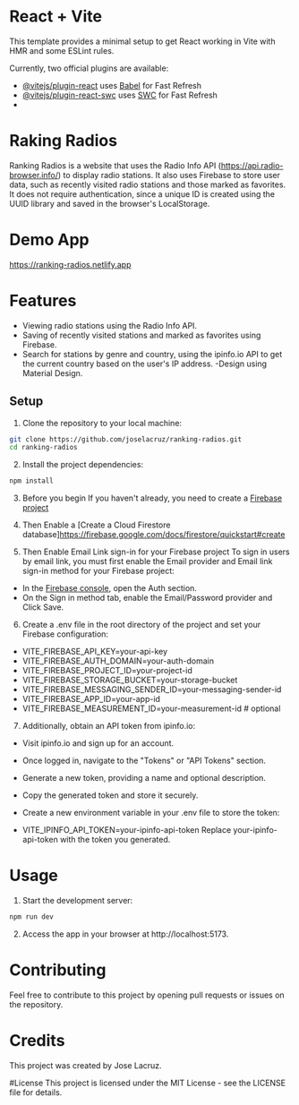 # React + Vite

This template provides a minimal setup to get React working in Vite with HMR and some ESLint rules.

Currently, two official plugins are available:

- [@vitejs/plugin-react](https://github.com/vitejs/vite-plugin-react/blob/main/packages/plugin-react/README.md) uses [Babel](https://babeljs.io/) for Fast Refresh
- [@vitejs/plugin-react-swc](https://github.com/vitejs/vite-plugin-react-swc) uses [SWC](https://swc.rs/) for Fast Refresh
- 
# Raking Radios
Ranking Radios is a website that uses the Radio Info API (https://api.radio-browser.info/) to display radio stations. It also uses Firebase to store user data, such as recently visited radio stations and those marked as favorites. It does not require authentication, since a unique ID is created using the UUID library and saved in the browser's LocalStorage.
# Demo App
https://ranking-radios.netlify.app

# Features
- Viewing radio stations using the Radio Info API.
- Saving of recently visited stations and marked as
favorites using Firebase.
- Search for stations by genre and country, using the ipinfo.io API to get the current country based on the user's IP address.
-Design using Material Design.

## Setup
1. Clone the repository to your local machine:

```sh
git clone https://github.com/joselacruz/ranking-radios.git
cd ranking-radios
```
2. Install the project dependencies:
```sh
npm install
```
3. Before you begin
   If you haven't already, you need to create a [Firebase project](https://firebase.google.com/docs/web/setup#create-project)

4. Then Enable a [Create a Cloud Firestore database]https://firebase.google.com/docs/firestore/quickstart#create
5. Then Enable Email Link sign-in for your Firebase project
   To sign in users by email link, you must first enable the Email provider and Email link sign-in method for your Firebase project:

- In the [Firebase console](https://console.firebase.google.com/), open the Auth section.
- On the Sign in method tab, enable the Email/Password provider and Click Save.

6. Create a .env file in the root directory of the project and set your Firebase configuration:

- VITE_FIREBASE_API_KEY=your-api-key
- VITE_FIREBASE_AUTH_DOMAIN=your-auth-domain
- VITE_FIREBASE_PROJECT_ID=your-project-id
- VITE_FIREBASE_STORAGE_BUCKET=your-storage-bucket
- VITE_FIREBASE_MESSAGING_SENDER_ID=your-messaging-sender-id
- VITE_FIREBASE_APP_ID=your-app-id
- VITE_FIREBASE_MEASUREMENT_ID=your-measurement-id # optional

7. Additionally, obtain an API token from ipinfo.io:

- Visit ipinfo.io and sign up for an account.
- Once logged in, navigate to the "Tokens" or "API Tokens" section.
- Generate a new token, providing a name and optional description.
- Copy the generated token and store it securely.
- Create a new environment variable in your .env file to store the token:

- VITE_IPINFO_API_TOKEN=your-ipinfo-api-token
Replace your-ipinfo-api-token with the token you generated.

# Usage
1. Start the development server:
```sh
npm run dev
```
2. Access the app in your browser at http://localhost:5173.

# Contributing
Feel free to contribute to this project by opening pull requests or issues on the repository.

# Credits
This project was created by Jose Lacruz.

#License
This project is licensed under the MIT License - see the LICENSE file for details.


